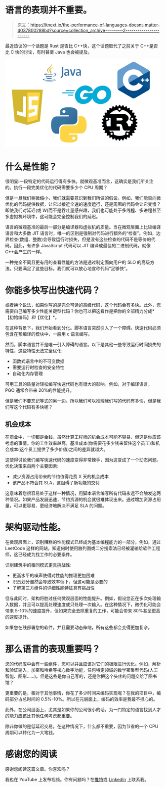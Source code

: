 # 语言的表现并不重要。

> 原文：<https://itnext.io/the-performance-of-languages-doesnt-matter-4037800288bd?source=collection_archive---------2----------------------->

最近热议的一个话题是 Rust 是否比 C++快，这个话题取代了之前关于 C++是否比 C 快的讨论，有时甚至 Java 也会被提及。

![](img/d64b7d1de71fa99cd27eaa84ba1e131f.png)

# 什么是性能？

很明显:一段特定的代码运行得有多快。就微观基准而言，这确实是我们所关注的。执行一段完美优化的代码需要多少个 CPU 周期？

但是一旦我们稍微缩小，我们就需要意识到我们所做的假设。例如，我们能否向微优化的代码提供数据，让它以接近全速的速度运行，还是周围的代码会让它变慢？即使我们对延迟(或 W)而不是吞吐量感兴趣，我们也可能处于多线程、多进程甚至多虚拟机环境中，这可能会完全控制我们的延迟。

语言的微观基准的最后一部分是编译器和虚拟机的质量。当在微观层面上比较编译语言和大多数 JIT 语言时，唯一的区别是强制对代码进行额外的“检查”。例如，边界检查(数组、整数)会导致运行时损失，但是没有这些检查的代码不是等价的代码。因此，有许多 JavaScript 代码可以 JIT 编译成最佳的二进制代码，就像 C++会产生的一样。

一种完全不同且更有用的查看性能的方法是通过制定面向用户的 SLO 的高级方法。只要满足了这些目标，我们就可以放心地宣称代码“足够快”。

# 你能多快写出快速代码？

或者换个说法，如果你写的是完全可读的高级代码，这个代码会有多快。此外，您需要自己编写多少性能关键型代码？你也可以把这看作是把你的全部精力分成*【初始编码】*和*【优化】*。

在这种背景下，我们开始看到分化。脚本语言突然引入了一个障碍。快速代码必须包含在预编译的模块中，一般用 c 语言编写。

然而，脚本语言并不是唯一引入障碍的语言。以下是其他一些导致运行时间损失的特性，这些特性无法完全优化:

*   函数式语言中的不可变数据
*   需要运行时检查的安全特性
*   自动化内存管理

可用工具的质量对轻松编写快速代码也有很大的影响。例如，对于编译语言，PGO 通常会带来 20%的性能提升。

但是我们不要忘记等式的另一边。所以我们可以推理我们写的代码有多快，但是我们写这个代码有多快呢？

## 机会成本

在商业中，一切都是金钱，虽然计算工程师的机会成本可能不容易，但这是你应该考虑的事情。你的工作效率越高，基准成本(你需要花多少钱来留住这个员工)和机会成本(这个员工提供了多少价值)之间的差异就越大。

这使得讨论我们编写快速代码的速度变得非常棘手，因为这变成了一个动态问题。优化决策来自两个主要因素:

*   减少资源占用带来的节约值得花费 X 天的机会成本
*   该产品不符合其 SLA，这阻碍了新功能的交付

这意味着您很容易处于这样一种情况，用脚本语言编写所有代码永远不会触发这两种情况。如果产品发展迅速，节约资源的机会就很难体现出来。通过增加资源占用量，可以更容易、更经济地解决不满足 SLA 的问题。

# 架构驱动性能。

在微观层面上，识别糟糕的性能模式已经成为基本编程能力的一部分。例如，通过 LeetCode 这样的网站，知道何时使用散列图或二分搜索法已经被灌输给软件工程师，这已经成为找工作的必要条件。

识别建筑中的相同模式更具挑战性:

*   更高水平的噪声使得对性能的推理更加困难
*   职责划分自然会导致效率低下，但这可能是必要的
*   了解第三方组件的详细性能特征具有挑战性

但与此同时，架构将胜过任何微观层面的性能提升。例如，假设您正在多次处理输入数据，并且可以提高处理速度或只处理一次输入。在这种情况下，微优化可能会带来 5-10%的速度提升，但如果完全去除重复的工作，可能会带来 80%甚至更高的速度提升。

如果您在线部署您的软件，并且需要动态伸缩，所有这些都会变得更加复杂。

# 那么语言的表现重要吗？

您的代码库中会有一些组件，您可以并且应该对它们的极限进行优化。例如，解析和验证输入，加密和哈希等核心数字功能，任何特定领域的数学密集型代码(人工智能、图形……)。但是这些是你自己写的，还是你把这个头疼的问题交给了图书馆？

更重要的是，相对于其他事情，你花了多少时间来编码实现呢？在我的项目中，编码部分占总时间的 0.5%-10%。所以在元层面上，编码的效率是我最不担心的。

此外，在公司层面上，尤其是如果你的公司很小的话，为一门特定的语言找到人才的能力应该比其他任何考虑都重要。

除非你做的是低延迟交易，在这种情况下，什么都不重要，因为节省的一个 CPU 周期可以转化为一大笔钱。

# 感谢您的阅读

感谢您阅读这篇文章。你喜欢吗？

我也在 YouTube 上发布视频。你有问题吗？在[推特](https://twitter.com/SimonToth83)或 [LinkedIn](https://www.linkedin.com/in/simontoth) 上联系我。
